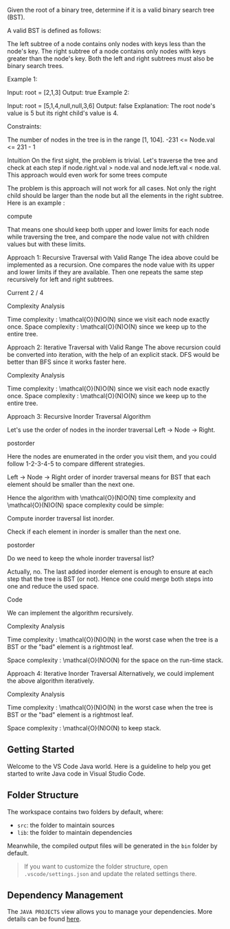 Given the root of a binary tree, determine if it is a valid binary search tree (BST).

A valid BST is defined as follows:

The left subtree of a node contains only nodes with keys less than the node's key.
The right subtree of a node contains only nodes with keys greater than the node's key.
Both the left and right subtrees must also be binary search trees.
 

Example 1:


Input: root = [2,1,3]
Output: true
Example 2:


Input: root = [5,1,4,null,null,3,6]
Output: false
Explanation: The root node's value is 5 but its right child's value is 4.
 

Constraints:

The number of nodes in the tree is in the range [1, 104].
-231 <= Node.val <= 231 - 1


Intuition
On the first sight, the problem is trivial. Let's traverse the tree and check at each step if node.right.val > node.val and node.left.val < node.val. This approach would even work for some trees compute

The problem is this approach will not work for all cases. Not only the right child should be larger than the node but all the elements in the right subtree. Here is an example :

compute

That means one should keep both upper and lower limits for each node while traversing the tree, and compare the node value not with children values but with these limits.


Approach 1: Recursive Traversal with Valid Range
The idea above could be implemented as a recursion. One compares the node value with its upper and lower limits if they are available. Then one repeats the same step recursively for left and right subtrees.

Current
2 / 4

Complexity Analysis

Time complexity : \mathcal{O}(N)O(N) since we visit each node exactly once.
Space complexity : \mathcal{O}(N)O(N) since we keep up to the entire tree.


Approach 2: Iterative Traversal with Valid Range
The above recursion could be converted into iteration, with the help of an explicit stack. DFS would be better than BFS since it works faster here.


Complexity Analysis

Time complexity : \mathcal{O}(N)O(N) since we visit each node exactly once.
Space complexity : \mathcal{O}(N)O(N) since we keep up to the entire tree.


Approach 3: Recursive Inorder Traversal
Algorithm

Let's use the order of nodes in the inorder traversal Left -> Node -> Right.

postorder

Here the nodes are enumerated in the order you visit them, and you could follow 1-2-3-4-5 to compare different strategies.

Left -> Node -> Right order of inorder traversal means for BST that each element should be smaller than the next one.

Hence the algorithm with \mathcal{O}(N)O(N) time complexity and \mathcal{O}(N)O(N) space complexity could be simple:

Compute inorder traversal list inorder.

Check if each element in inorder is smaller than the next one.

postorder

Do we need to keep the whole inorder traversal list?

Actually, no. The last added inorder element is enough to ensure at each step that the tree is BST (or not). Hence one could merge both steps into one and reduce the used space.

Code

We can implement the algorithm recursively.


Complexity Analysis

Time complexity : \mathcal{O}(N)O(N) in the worst case when the tree is a BST or the "bad" element is a rightmost leaf.

Space complexity : \mathcal{O}(N)O(N) for the space on the run-time stack.



Approach 4: Iterative Inorder Traversal
Alternatively, we could implement the above algorithm iteratively.


Complexity Analysis

Time complexity : \mathcal{O}(N)O(N) in the worst case when the tree is BST or the "bad" element is a rightmost leaf.

Space complexity : \mathcal{O}(N)O(N) to keep stack.

## Getting Started

Welcome to the VS Code Java world. Here is a guideline to help you get started to write Java code in Visual Studio Code.

## Folder Structure

The workspace contains two folders by default, where:

- `src`: the folder to maintain sources
- `lib`: the folder to maintain dependencies

Meanwhile, the compiled output files will be generated in the `bin` folder by default.

> If you want to customize the folder structure, open `.vscode/settings.json` and update the related settings there.

## Dependency Management

The `JAVA PROJECTS` view allows you to manage your dependencies. More details can be found [here](https://github.com/microsoft/vscode-java-dependency#manage-dependencies).
